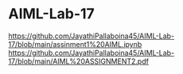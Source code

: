 # AIML-Lab-17
https://github.com/JayathiPallaboina45/AIML-Lab-17/blob/main/assinment1%20AIML.ipynb
https://github.com/JayathiPallaboina45/AIML-Lab-17/blob/main/AIML%20ASSIGNMENT2.pdf
